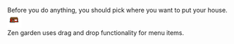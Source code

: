 Before you do anything, you should pick where you want to put your house.<span><img src="./assets/house.png"></span>
        <br>Zen garden uses drag and drop functionality for menu items.